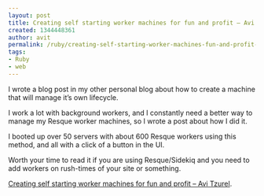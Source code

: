 ```yaml
---
layout: post
title: Creating self starting worker machines for fun and profit – Avi Tzurel
created: 1344448361
author: avit
permalink: /ruby/creating-self-starting-worker-machines-fun-and-profit-–-avi-tzurel
tags:
- Ruby
- web
---
```

<p>I wrote a blog post in my other personal blog about how to create a machine that will manage it’s own lifecycle.</p>
<p>I work a lot with background workers, and I constantly need a better way to manage my Resque worker machines, so I wrote a post about how I did it.</p>
<p>I booted up over 50 servers with about 600 Resque workers using this method, and all with a click of a button in the UI.</p>
<p>Worth your time to read it if you are using Resque/Sidekiq and you need to add workers on rush-times of your site or something.</p>
<p><a href="http://avi.io/blog/2012/08/08/creating-self-starting-worker-machines-for-fun-and-profit/">Creating self starting worker machines for fun and profit – Avi Tzurel</a>.</p>
